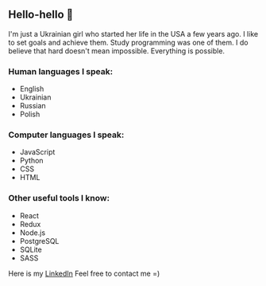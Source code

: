 ## Hello-hello 👋

I'm just a Ukrainian girl who started her life in the USA a few years ago. I like to set goals and achieve them. Study programming was one of them. 
I do believe that hard doesn't mean impossible. Everything is possible.

### Human languages I speak:
- English
- Ukrainian
- Russian
- Polish

### Computer languages I speak:
- JavaScript
- Python
- CSS
- HTML

### Other useful tools I know:
- React
- Redux
- Node.js
- PostgreSQL
- SQLite
- SASS

Here is my [LinkedIn](https://www.linkedin.com/in/oksana-kril/)
Feel free to contact me =)

<!--
**OksanaK24/OksanaK24** is a ✨ _special_ ✨ repository because its `README.md` (this file) appears on your GitHub profile.

Here are some ideas to get you started:

- 🔭 I’m currently working on ...
- 🌱 I’m currently learning ...
- 👯 I’m looking to collaborate on ...
- 🤔 I’m looking for help with ...
- 💬 Ask me about ...
- 📫 How to reach me: ...
- 😄 Pronouns: ...
- ⚡ Fun fact: ...
-->
